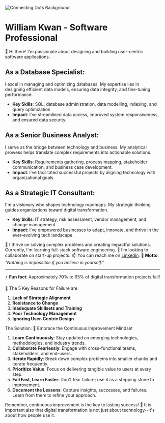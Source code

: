 ![Connecting Dots Background](6797.jpg%29)
# William Kwan - Software Professional

👋 Hi there! I'm passionate about designing and building user-centric software applications.

## As a Database Specialist:
I excel in managing and optimizing databases. My expertise lies in designing efficient data models, ensuring data integrity, and fine-tuning performance.
- **Key Skills**: SQL, database administration, data modelling, indexing, and query optimization.
- **Impact**: I've streamlined data access, improved system responsiveness, and ensured data security.

## As a Senior Business Analyst:
I serve as the bridge between technology and business. My analytical prowess helps translate complex requirements into actionable solutions.
- **Key Skills**: Requirements gathering, process mapping, stakeholder communication, and business case development.
- **Impact**: I've facilitated successful projects by aligning technology with organizational goals.

## As a Strategic IT Consultant:
I'm a visionary who shapes technology roadmaps. My strategic thinking guides organizations toward digital transformation.
- **Key Skills**: IT strategy, risk assessment, vendor management, and change management.
- **Impact**: I've empowered businesses to adapt, innovate, and thrive in the ever-evolving tech landscape.

🌱 I thrive on solving complex problems and creating impactful solutions. Currently, I'm learning full-stack software engineering.
💞️ I’m looking to collaborate on start-up projects.
📫 You can reach me on [LinkedIn](https://linkedin.com/in/williamkwan-consultant).
🌟 **Motto**: *"Nothing is impossible if you believe in yourself."*

---
⚡ **Fun fact**: Approximately 70% to 95% of digital transformation projects fail!

🌟 The 5 Key Reasons for Failure are:
1. **Lack of Strategic Alignment**
2. **Resistance to Change**
3. **Inadequate Skillsets and Training**
4. **Poor Technology Management**
5. **Ignoring User-Centric Design**

The Solution: 
🚀 Embrace the Continuous Improvement Mindset
1. **Learn Continuously**: Stay updated on emerging technologies, methodologies, and industry trends.
2. **Collaborate Fearlessly**: Engage with cross-functional teams, stakeholders, and end-users.
3. **Iterate Rapidly**: Break down complex problems into smaller chunks and iterate frequently.
4. **Prioritize Value**: Focus on delivering tangible value to users at every step.
5. **Fail Fast, Learn Faster**: Don't fear failure; use it as a stepping stone to improvement.
6. **Document the Lessons**: Capture insights, successes, and failures. Learn from them to refine your approach.

Remember, continuous improvement is the key to lasting success! 🌟
It is important also that digital transformation is not just about technology--it's about how people use it.


